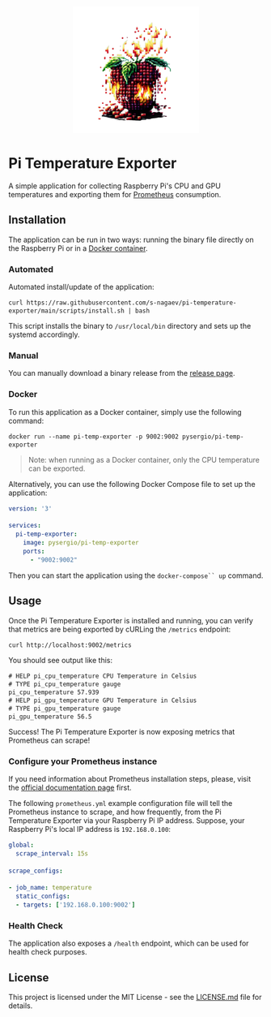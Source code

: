 <p align="center">
    <picture>
      <img width=250 alt="Pi Temp Exporter logo" src="doc/logo.png">
    </picture>
</p>

# Pi Temperature Exporter

A simple application for collecting Raspberry Pi's CPU and GPU temperatures and exporting them for [Prometheus](https://prometheus.io) consumption.

## Installation

The application can be run in two ways: running the binary file directly on the Raspberry Pi or in a [Docker container](https://hub.docker.com/r/pysergio/pi-temp-exporter).

### Automated

Automated install/update of the application:

```shell
curl https://raw.githubusercontent.com/s-nagaev/pi-temperature-exporter/main/scripts/install.sh | bash
```

This script installs the binary to `/usr/local/bin` directory and sets up the systemd accordingly.

### Manual

You can manually download a binary release from the [release page](https://github.com/s-nagaev/pi-temperature-exporter/releases).

### Docker

To run this application as a Docker container, simply use the following command:

```shell
docker run --name pi-temp-exporter -p 9002:9002 pysergio/pi-temp-exporter
```

> Note: when running as a Docker container, only the CPU temperature can be exported.

Alternatively, you can use the following Docker Compose file to set up the application:

```yaml
version: '3'

services:
  pi-temp-exporter:
    image: pysergio/pi-temp-exporter
    ports:
      - "9002:9002"
```

Then you can start the application using the `docker-compose`` up` command.

## Usage

Once the Pi Temperature Exporter is installed and running, you can verify that metrics are being exported by cURLing the `/metrics` endpoint:

```shell
curl http://localhost:9002/metrics
```

You should see output like this:

```text
# HELP pi_cpu_temperature CPU Temperature in Celsius
# TYPE pi_cpu_temperature gauge
pi_cpu_temperature 57.939
# HELP pi_gpu_temperature GPU Temperature in Celsius
# TYPE pi_gpu_temperature gauge
pi_gpu_temperature 56.5
```

Success! The Pi Temperature Exporter is now exposing metrics that Prometheus can scrape!

### Configure your Prometheus instance

If you need information about Prometheus installation steps, please, visit the [official documentation page](https://prometheus.io/docs/introduction/first_steps/) first.

The following `prometheus.yml` example configuration file will tell the Prometheus instance to scrape, and how frequently, from the Pi Temperature Exporter via your Raspberry Pi IP address. Suppose, your Raspberry Pi's local IP address is `192.168.0.100`:

```yaml
global:
  scrape_interval: 15s

scrape_configs:

- job_name: temperature
  static_configs:
  - targets: ['192.168.0.100:9002']
```

### Health Check

The application also exposes a `/health` endpoint, which can be used for health check purposes.

## License

This project is licensed under the MIT License - see the [LICENSE.md](LICENSE.md) file for details.
